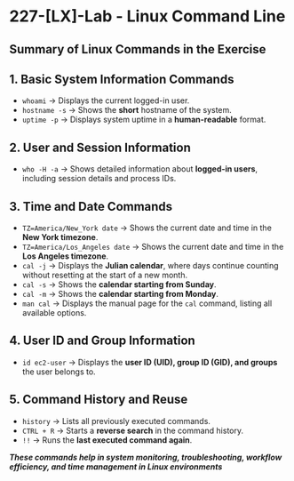 # 227-[LX]-Lab - Linux Command Line


##  Summary of Linux Commands in the Exercise
## 1. Basic System Information Commands
- `whoami` → Displays the current logged-in user.
- `hostname -s` → Shows the **short** hostname of the system.
- `uptime -p` → Displays system uptime in a **human-readable** format.

## 2. User and Session Information
- `who -H -a` → Shows detailed information about **logged-in users**, including session details and process IDs.

## 3. Time and Date Commands
- `TZ=America/New_York date` → Shows the current date and time in the **New York timezone**.
- `TZ=America/Los_Angeles date` → Shows the current date and time in the **Los Angeles timezone**.
- `cal -j` → Displays the **Julian calendar**, where days continue counting without resetting at the start of a new month.
- `cal -s` → Shows the **calendar starting from Sunday**.
- `cal -m` → Shows the **calendar starting from Monday**.
- `man cal` → Displays the manual page for the `cal` command, listing all available options.

## 4. User ID and Group Information
- `id ec2-user` → Displays the **user ID (UID), group ID (GID), and groups** the user belongs to.

## 5. Command History and Reuse
- `history` → Lists all previously executed commands.
- `CTRL + R` → Starts a **reverse search** in the command history.
- `!!` → Runs the **last executed command again**.



 ***These commands help in system monitoring, troubleshooting, workflow efficiency, and time management in Linux environments***